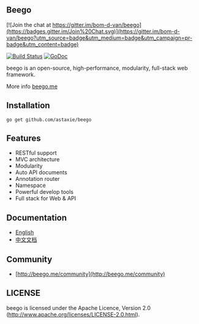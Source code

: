 ## Beego

[![Join the chat at https://gitter.im/bom-d-van/beego](https://badges.gitter.im/Join%20Chat.svg)](https://gitter.im/bom-d-van/beego?utm_source=badge&utm_medium=badge&utm_campaign=pr-badge&utm_content=badge)

[![Build Status](https://drone.io/github.com/astaxie/beego/status.png)](https://drone.io/github.com/astaxie/beego/latest)
[![GoDoc](https://godoc.org/github.com/astaxie/beego?status.svg)](https://godoc.org/github.com/astaxie/beego)

beego is an open-source, high-performance, modularity, full-stack web framework.

More info [beego.me](http://beego.me)

## Installation

    go get github.com/astaxie/beego

## Features

* RESTful support
* MVC architecture
* Modularity
* Auto API documents
* Annotation router
* Namespace
* Powerful develop tools
* Full stack for Web & API

## Documentation

* [English](http://beego.me/docs/intro/)
* [中文文档](http://beego.me/docs/intro/)

## Community

* [http://beego.me/community](http://beego.me/community)

## LICENSE

beego is licensed under the Apache Licence, Version 2.0
(http://www.apache.org/licenses/LICENSE-2.0.html).
